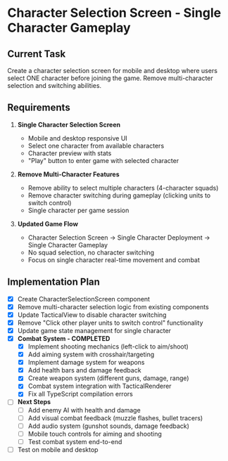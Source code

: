 # Character Selection Screen - Single Character Gameplay

## Current Task
Create a character selection screen for mobile and desktop where users select ONE character before joining the game. Remove multi-character selection and switching abilities.

## Requirements
1. **Single Character Selection Screen**
   - Mobile and desktop responsive UI
   - Select one character from available characters
   - Character preview with stats
   - "Play" button to enter game with selected character

2. **Remove Multi-Character Features**
   - Remove ability to select multiple characters (4-character squads)
   - Remove character switching during gameplay (clicking units to switch control)
   - Single character per game session

3. **Updated Game Flow**
   - Character Selection Screen → Single Character Deployment → Single Character Gameplay
   - No squad selection, no character switching
   - Focus on single character real-time movement and combat

## Implementation Plan
- [x] Create CharacterSelectionScreen component
- [x] Remove multi-character selection logic from existing components
- [x] Update TacticalView to disable character switching
- [x] Remove "Click other player units to switch control" functionality
- [x] Update game state management for single character
- [x] **Combat System - COMPLETED**
  - [x] Implement shooting mechanics (left-click to aim/shoot)
  - [x] Add aiming system with crosshair/targeting
  - [x] Implement damage system for weapons
  - [x] Add health bars and damage feedback
  - [x] Create weapon system (different guns, damage, range)
  - [x] Combat system integration with TacticalRenderer
  - [x] Fix all TypeScript compilation errors
- [ ] **Next Steps**
  - [ ] Add enemy AI with health and damage
  - [ ] Add visual combat feedback (muzzle flashes, bullet tracers)
  - [ ] Add audio system (gunshot sounds, damage feedback)
  - [ ] Mobile touch controls for aiming and shooting
  - [ ] Test combat system end-to-end
- [ ] Test on mobile and desktop  